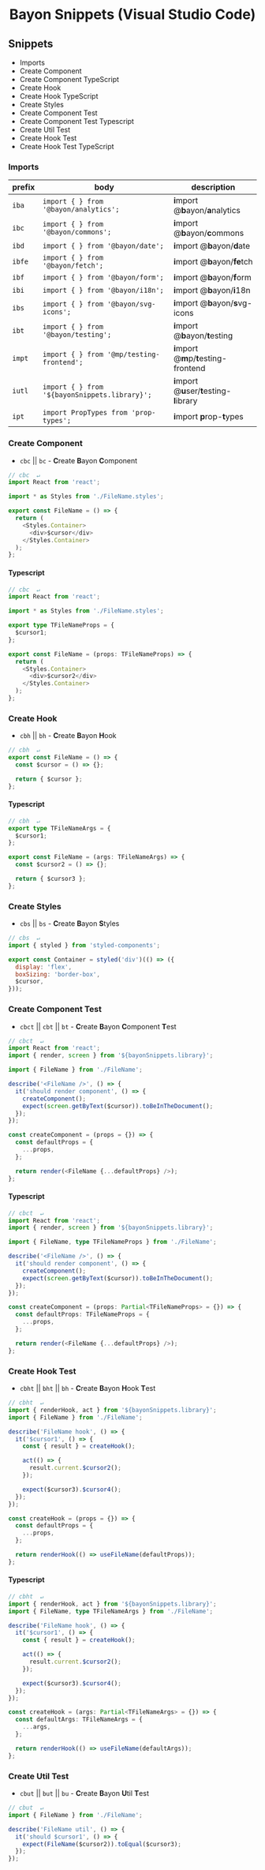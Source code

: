 <p>
  <h1 align="center">Bayon Snippets (Visual Studio Code)</h1>
</p>

## Snippets

- Imports
- Create Component
- Create Component TypeScript
- Create Hook
- Create Hook TypeScript
- Create Styles
- Create Component Test
- Create Component Test Typescript
- Create Util Test
- Create Hook Test
- Create Hook Test TypeScript

### Imports

| prefix | body                                                 | description                                  |
| ------ | ---------------------------------------------------- | -------------------------------------------- |
| `iba`  | <code>import { } from '@bayon/analytics';</code>     | **i**mport @**b**ayon/**a**nalytics          |
| `ibc`  | <code>import { } from '@bayon/commons';</code>       | **i**mport @**b**ayon/**c**ommons            |
| `ibd`  | <code>import { } from '@bayon/date';</code>          | **i**mport @**b**ayon/**d**ate               |
| `ibfe` | <code>import { } from '@bayon/fetch';</code>         | **i**mport @**b**ayon/**fe**tch              |
| `ibf`  | <code>import { } from '@bayon/form';</code>          | **i**mport @**b**ayon/**f**orm               |
| `ibi`  | <code>import { } from '@bayon/i18n';</code>          | **i**mport @**b**ayon/**i**18n               |
| `ibs`  | <code>import { } from '@bayon/svg-icons';</code>     | **i**mport @**b**ayon/**s**vg-icons          |
| `ibt`  | <code>import { } from '@bayon/testing';</code>       | **i**mport @**b**ayon/**t**esting            |
| `impt` | <code>import { } from '@mp/testing-frontend';</code> | **i**mport @**m**p/**t**esting-frontend      |
| `iutl` | <code>import { } from '${bayonSnippets.library}';</code>      | **i**mport @**u**ser/**t**esting-**l**ibrary |
| `ipt`  | <code>import PropTypes from 'prop-types';</code>     | **i**mport **p**rop-**t**ypes                |

### Create Component

- `cbc` || `bc` - **C**reate **B**ayon **C**omponent

```javascript
// cbc  ↵
import React from 'react';

import * as Styles from './FileName.styles';

export const FileName = () => {
  return (
    <Styles.Container>
      <div>$cursor</div>
    </Styles.Container>
  );
};
```

#### Typescript

```typescript
// cbc  ↵
import React from 'react';

import * as Styles from './FileName.styles';

export type TFileNameProps = {
  $cursor1;
};

export const FileName = (props: TFileNameProps) => {
  return (
    <Styles.Container>
      <div>$cursor2</div>
    </Styles.Container>
  );
};
```

### Create Hook

- `cbh` || `bh` - **C**reate **B**ayon **H**ook

```javascript
// cbh  ↵
export const FileName = () => {
  const $cursor = () => {};

  return { $cursor };
};
```

#### Typescript

```typescript
// cbh  ↵
export type TFileNameArgs = {
  $cursor1;
};

export const FileName = (args: TFileNameArgs) => {
  const $cursor2 = () => {};

  return { $cursor3 };
};
```

### Create Styles

- `cbs` || `bs` - **C**reate **B**ayon **S**tyles

```javascript
// cbs  ↵
import { styled } from 'styled-components';

export const Container = styled('div')(() => ({
  display: 'flex',
  boxSizing: 'border-box',
  $cursor,
}));
```

### Create Component Test

- `cbct` || `cbt` || `bt` - **C**reate **B**ayon **C**omponent **T**est

```javascript
// cbct  ↵
import React from 'react';
import { render, screen } from '${bayonSnippets.library}';

import { FileName } from './FileName';

describe('<FileName />', () => {
  it('should render component', () => {
    createComponent();
    expect(screen.getByText($cursor)).toBeInTheDocument();
  });
});

const createComponent = (props = {}) => {
  const defaultProps = {
    ...props,
  };

  return render(<FileName {...defaultProps} />);
};
```

#### Typescript

```typescript
// cbct  ↵
import React from 'react';
import { render, screen } from '${bayonSnippets.library}';

import { FileName, type TFileNameProps } from './FileName';

describe('<FileName />', () => {
  it('should render component', () => {
    createComponent();
    expect(screen.getByText($cursor)).toBeInTheDocument();
  });
});

const createComponent = (props: Partial<TFileNameProps> = {}) => {
  const defaultProps: TFileNameProps = {
    ...props,
  };

  return render(<FileName {...defaultProps} />);
};
```

### Create Hook Test

- `cbht` || `bht` || `bh` - **C**reate **B**ayon **H**ook **T**est

```javascript
// cbht  ↵
import { renderHook, act } from '${bayonSnippets.library}';
import { FileName } from './FileName';

describe('FileName hook', () => {
  it('$cursor1', () => {
    const { result } = createHook();

    act(() => {
      result.current.$cursor2();
    });

    expect($cursor3).$cursor4();
  });
});

const createHook = (props = {}) => {
  const defaultProps = {
    ...props,
  };

  return renderHook(() => useFileName(defaultProps));
};
```

#### Typescript

```typescript
// cbht  ↵
import { renderHook, act } from '${bayonSnippets.library}';
import { FileName, type TFileNameArgs } from './FileName';

describe('FileName hook', () => {
  it('$cursor1', () => {
    const { result } = createHook();

    act(() => {
      result.current.$cursor2();
    });

    expect($cursor3).$cursor4();
  });
});

const createHook = (args: Partial<TFileNameArgs> = {}) => {
  const defaultArgs: TFileNameArgs = {
    ...args,
  };

  return renderHook(() => useFileName(defaultArgs));
};
```

### Create Util Test

- `cbut` || `but` || `bu` - **C**reate **B**ayon **U**til **T**est

```javascript
// cbut  ↵
import { FileName } from './FileName';

describe('FileName util', () => {
  it('should $cursor1', () => {
    expect(FileName($cursor2)).toEqual($cursor3);
  });
});
```

